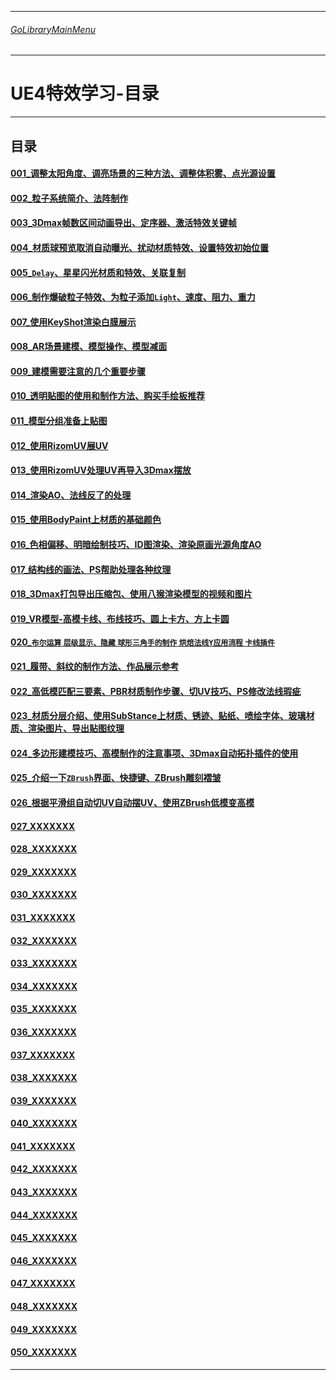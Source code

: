 ___________________________________________________________________________________________
###### [GoLibraryMainMenu](../_LibraryMainMenu_.md)
___________________________________________________________________________________________
# UE4特效学习-目录

___________________________________________________________________________________________

## 目录

#### [001_调整太阳角度、调亮场景的三种方法、调整体积雾、点光源设置](./UE_EffectBase/UE_EffectBaseV001.md)

#### [002_粒子系统简介、法阵制作](./UE_EffectBase/UE_EffectBaseV002.md)

#### [003_3Dmax帧数区间动画导出、定序器、激活特效关键帧](./UE_EffectBase/UE_EffectBaseV003.md)

#### [004_材质球预览取消自动曝光、扰动材质特效、设置特效初始位置](./UE_EffectBase/UE_EffectBaseV004.md)

#### [005_`Delay`、星星闪光材质和特效、关联复制](./UE_EffectBase/UE_EffectBaseV005.md)

#### [006_制作爆破粒子特效、为粒子添加`Light`、速度、阻力、重力](./UE_EffectBase/UE_EffectBaseV006.md)

#### [007_使用KeyShot渲染白膜展示](./UE_EffectBase/UE_EffectBaseV007.md)

#### [008_AR场景建模、模型操作、模型减面](./UE_EffectBase/UE_EffectBaseV008.md)

#### [009_建模需要注意的几个重要步骤](./UE_EffectBase/UE_EffectBaseV009.md)

#### [010_透明贴图的使用和制作方法、购买手绘板推荐](./UE_EffectBase/UE_EffectBaseV010.md)

#### [011_模型分组准备上贴图](./UE_EffectBase/UE_EffectBaseV011.md)

#### [012_使用RizomUV展UV](./UE_EffectBase/UE_EffectBaseV012.md)

#### [013_使用RizomUV处理UV再导入3Dmax摆放](./UE_EffectBase/UE_EffectBaseV013.md)

#### [014_渲染AO、法线反了的处理](./UE_EffectBase/UE_EffectBaseV014.md)

#### [015_使用BodyPaint上材质的基础颜色](./UE_EffectBase/UE_EffectBaseV015.md)

#### [016_色相偏移、明暗绘制技巧、ID图渲染、渲染原画光源角度AO](./UE_EffectBase/UE_EffectBaseV016.md)

#### [017_结构线的画法、PS帮助处理各种纹理](./UE_EffectBase/UE_EffectBaseV017.md)

#### [018_3Dmax打包导出压缩包、使用八猴渲染模型的视频和图片](./UE_EffectBase/UE_EffectBaseV018.md)

#### [019_VR模型-高模卡线、布线技巧、圆上卡方、方上卡圆](./UE_EffectBase/UE_EffectBaseV019.md)

#### [020_`布尔运算` `层级显示、隐藏` `球形三角手的制作` `烘焙法线Y应用流程` `卡线插件`](./UE_EffectBase/UE_EffectBaseV020.md)

#### [021_履带、斜纹的制作方法、作品展示参考](./UE_EffectBase/UE_EffectBaseV021.md)

#### [022_高低模匹配三要素、PBR材质制作步骤、切UV技巧、PS修改法线瑕疵](./UE_EffectBase/UE_EffectBaseV022.md)

#### [023_材质分层介绍、使用SubStance上材质、锈迹、贴纸、喷绘字体、玻璃材质、渲染图片、导出贴图纹理](./UE_EffectBase/UE_EffectBaseV023.md)

#### [024_多边形建模技巧、高模制作的注意事项、3Dmax自动拓扑插件的使用](./UE_EffectBase/UE_EffectBaseV024.md)

#### [025_介绍一下`ZBrush`界面、快捷键、ZBrush雕刻褶皱](./UE_EffectBase/UE_EffectBaseV025.md)

#### [026_根据平滑组自动切UV自动摆UV、使用ZBrush低模变高模](./UE_EffectBase/UE_EffectBaseV026.md)

#### [027_XXXXXXX](./UE_EffectBase/UE_EffectBaseV027.md)

#### [028_XXXXXXX](./UE_EffectBase/UE_EffectBaseV028.md)

#### [029_XXXXXXX](./UE_EffectBase/UE_EffectBaseV029.md)

#### [030_XXXXXXX](./UE_EffectBase/UE_EffectBaseV030.md)

#### [031_XXXXXXX](./UE_EffectBase/UE_EffectBaseV031.md)

#### [032_XXXXXXX](./UE_EffectBase/UE_EffectBaseV032.md)

#### [033_XXXXXXX](./UE_EffectBase/UE_EffectBaseV033.md)

#### [034_XXXXXXX](./UE_EffectBase/UE_EffectBaseV034.md)

#### [035_XXXXXXX](./UE_EffectBase/UE_EffectBaseV035.md)

#### [036_XXXXXXX](./UE_EffectBase/UE_EffectBaseV036.md)

#### [037_XXXXXXX](./UE_EffectBase/UE_EffectBaseV037.md)

#### [038_XXXXXXX](./UE_EffectBase/UE_EffectBaseV038.md)

#### [039_XXXXXXX](./UE_EffectBase/UE_EffectBaseV039.md)

#### [040_XXXXXXX](./UE_EffectBase/UE_EffectBaseV040.md)

#### [041_XXXXXXX](./UE_EffectBase/UE_EffectBaseV041.md)

#### [042_XXXXXXX](./UE_EffectBase/UE_EffectBaseV042.md)

#### [043_XXXXXXX](./UE_EffectBase/UE_EffectBaseV043.md)

#### [044_XXXXXXX](./UE_EffectBase/UE_EffectBaseV044.md)

#### [045_XXXXXXX](./UE_EffectBase/UE_EffectBaseV045.md)

#### [046_XXXXXXX](./UE_EffectBase/UE_EffectBaseV046.md)

#### [047_XXXXXXX](./UE_EffectBase/UE_EffectBaseV047.md)

#### [048_XXXXXXX](./UE_EffectBase/UE_EffectBaseV048.md)

#### [049_XXXXXXX](./UE_EffectBase/UE_EffectBaseV049.md)

#### [050_XXXXXXX](./UE_EffectBase/UE_EffectBaseV050.md)

------